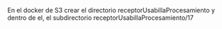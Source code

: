En el docker de S3 crear el directorio receptorUsabillaProcesamiento y   
dentro de el, el subdirectorio receptorUsabillaProcesamiento/17